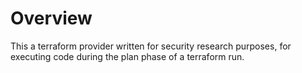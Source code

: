 # Overview

This a terraform provider written for security research purposes, for executing code during the plan phase of a terraform run. 